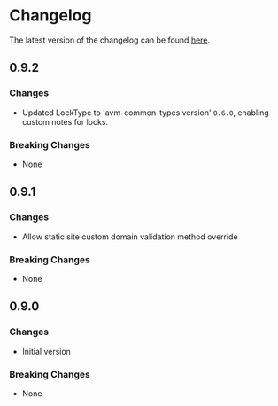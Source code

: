 # Changelog

The latest version of the changelog can be found [here](https://github.com/Azure/bicep-registry-modules/blob/main/avm/res/web/static-site/CHANGELOG.md).

## 0.9.2

### Changes

- Updated LockType to 'avm-common-types version' `0.6.0`, enabling custom notes for locks.

### Breaking Changes

- None

## 0.9.1

### Changes

- Allow static site custom domain validation method override

### Breaking Changes

- None

## 0.9.0

### Changes

- Initial version

### Breaking Changes

- None
